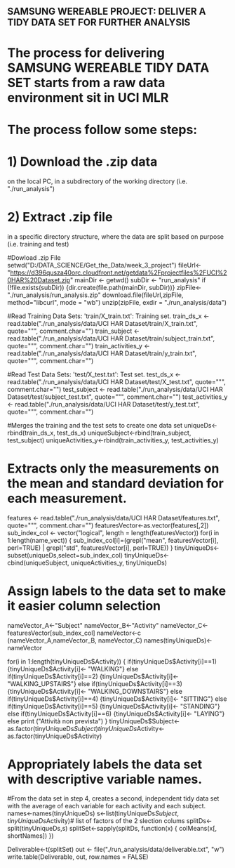 
## SAMSUNG WEREABLE PROJECT: DELIVER A TIDY DATA SET FOR FURTHER ANALYSIS
# The process for delivering SAMSUNG WEREABLE TIDY DATA SET starts from a raw data environment sit in UCI MLR
# The process follow some steps:
# 1) Download the .zip data
on the local PC, in a subdirectory of the working directory (i.e. "./run_analysis")
# 2) Extract .zip file 
in a specific directory structure, where the data are split based on purpose (i.e. training and test)

#Dowload .zip File
setwd("D:/DATA_SCIENCE/Get_the_Data/week_3_project")
fileUrl<-"https://d396qusza40orc.cloudfront.net/getdata%2Fprojectfiles%2FUCI%20HAR%20Dataset.zip"
mainDir <- getwd()
subDir <- "run_analysis"
if (!file.exists(subDir)) {dir.create(file.path(mainDir, subDir))}
zipFile<-"./run_analysis/run_analysis.zip"
download.file(fileUrl,zipFile, method="libcurl", mode = "wb")
unzip(zipFile, exdir = "./run_analysis/data")


#Read Training Data Sets: 'train/X_train.txt': Training set.
train_ds_x <- read.table("./run_analysis/data/UCI HAR Dataset/train/X_train.txt", quote="\"", comment.char="")
train_subject <- read.table("./run_analysis/data/UCI HAR Dataset/train/subject_train.txt", quote="\"", comment.char="")
train_activities_y <- read.table("./run_analysis/data/UCI HAR Dataset/train/y_train.txt", quote="\"", comment.char="")

#Read Test Data Sets: 'test/X_test.txt': Test set.
test_ds_x <- read.table("./run_analysis/data/UCI HAR Dataset/test/X_test.txt", quote="\"", comment.char="")
test_subject <- read.table("./run_analysis/data/UCI HAR Dataset/test/subject_test.txt", quote="\"", comment.char="")
test_activities_y <- read.table("./run_analysis/data/UCI HAR Dataset/test/y_test.txt", quote="\"", comment.char="")


#Merges the training and the test sets to create one data set
uniqueDs<-rbind(train_ds_x, test_ds_x)
uniqueSubject<-rbind(train_subject, test_subject)
uniqueActivities_y<-rbind(train_activities_y, test_activities_y)

# Extracts only the measurements on the mean and standard deviation for each measurement. 
features <- read.table("./run_analysis/data/UCI HAR Dataset/features.txt", quote="\"", comment.char="")
featuresVector<-as.vector(features[,2])
sub_index_col <- vector("logical", length = length(featuresVector))
for(i in 1:length(name_vect)) {
        sub_index_col[i]=(grepl("mean", featuresVector[i], perl=TRUE) | grepl("std", featuresVector[i], perl=TRUE))
        }
tinyUniqueDs<-subset(uniqueDs,select=sub_index_col)
tinyUniqueDs<-cbind(uniqueSubject, uniqueActivities_y, tinyUniqueDs)


# Assign labels to the data set to make it easier column selection

nameVector_A<-"Subject"
nameVector_B<-"Activity"
nameVector_C<-featuresVector[sub_index_col]
nameVector<-c (nameVector_A,nameVector_B, nameVector_C)
names(tinyUniqueDs)<-nameVector

for(i in 1:length(tinyUniqueDs$Activity)) {
        if(tinyUniqueDs$Activity[i]==1) {tinyUniqueDs$Activity[i]<- "WALKING"}
        else
        if(tinyUniqueDs$Activity[i]==2) {tinyUniqueDs$Activity[i]<- "WALKING_UPSTAIRS"}
        else
        if(tinyUniqueDs$Activity[i]==3) {tinyUniqueDs$Activity[i]<- "WALKING_DOWNSTAIRS"}
        else
        if(tinyUniqueDs$Activity[i]==4) {tinyUniqueDs$Activity[i]<- "SITTING"}
        else
        if(tinyUniqueDs$Activity[i]==5) {tinyUniqueDs$Activity[i]<- "STANDING"}
        else
        if(tinyUniqueDs$Activity[i]==6) {tinyUniqueDs$Activity[i]<- "LAYING"}
        else
        print ("Attività non prevista")        
        }
tinyUniqueDs$Subject<-as.factor(tinyUniqueDs$Subject)
tinyUniqueDs$Activity<-as.factor(tinyUniqueDs$Activity)

# Appropriately labels the data set with descriptive variable names. 

#From the data set in step 4, creates a second, independent tidy data set with the average of each variable for each activity and each subject.
names<-names(tinyUniqueDs)
s<-list(tinyUniqueDs$Subject,tinyUniqueDs$Activity)# list of factors of the 2 slection colums
splitDs<-split(tinyUniqueDs,s)
splitSet<-sapply(splitDs, function(x) {
        colMeans(x[, shortNames])
})

Deliverable<-t(splitSet)
out <- file("./run_analysis/data/deliverable.txt", "w")
write.table(Deliverable, out, row.names = FALSE)
